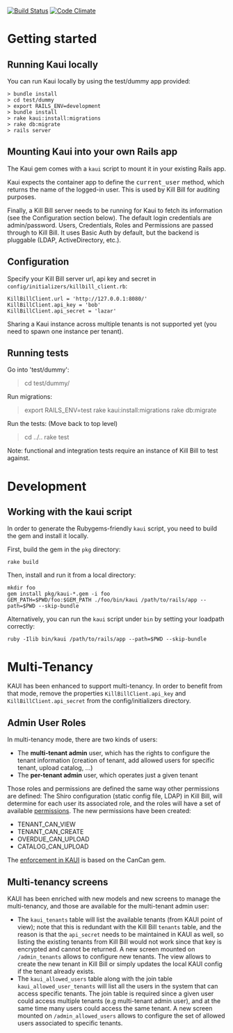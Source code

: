 [![Build Status](https://travis-ci.org/killbill/killbill-admin-ui.png)](https://travis-ci.org/killbill/killbill-admin-ui)
[![Code Climate](https://codeclimate.com/github/killbill/killbill-admin-ui.png)](https://codeclimate.com/github/killbill/killbill-admin-ui)

Getting started
===============

Running Kaui locally
---------------------

You can run Kaui locally by using the test/dummy app provided:
```
> bundle install
> cd test/dummy
> export RAILS_ENV=development
> bundle install
> rake kaui:install:migrations
> rake db:migrate
> rails server
```


Mounting Kaui into your own Rails app
-------------------------------------

The Kaui gem comes with a `kaui` script to mount it in your existing Rails app.

Kaui expects the container app to define the <tt>current_user</tt> method, which returns the
name of the logged-in user. This is used by Kill Bill for auditing purposes.

Finally, a Kill Bill server needs to be running for Kaui to fetch its information (see the Configuration section below).
The default login credentials are admin/password.  Users, Credentials, Roles and Permissions are 
passed through to Kill Bill. It uses Basic Auth by default, but the backend is pluggable (LDAP, 
ActiveDirectory, etc.).


Configuration
-------------

Specify your Kill Bill server url, api key and secret in ```config/initializers/killbill_client.rb```:

```
KillBillClient.url = 'http://127.0.0.1:8080/'
KillBillClient.api_key = 'bob'
KillBillClient.api_secret = 'lazar'
```

Sharing a Kaui instance across multiple tenants is not supported yet (you need to spawn one instance per tenant).


Running tests
-------------

Go into 'test/dummy': 
> cd test/dummy/

Run migrations:
> export RAILS_ENV=test
> rake kaui:install:migrations
> rake db:migrate

Run the tests:
(Move back to top level)
> cd ../..
> rake test

Note: functional and integration tests require an instance of Kill Bill to test against.

Development
===========

Working with the kaui script
----------------------------

In order to generate the Rubygems-friendly `kaui` script, you need to build the gem
and install it locally.

First, build the gem in the `pkg` directory:

    rake build

Then, install and run it from a local directory:

    mkdir foo
    gem install pkg/kaui-*.gem -i foo
    GEM_PATH=$PWD/foo:$GEM_PATH ./foo/bin/kaui /path/to/rails/app --path=$PWD --skip-bundle

Alternatively, you can run the `kaui` script under `bin` by setting your loadpath correctly:

    ruby -Ilib bin/kaui /path/to/rails/app --path=$PWD --skip-bundle
    

Multi-Tenancy
===========

KAUI has been enhanced to support multi-tenancy. In order to benefit from that mode, remove the properties `KillBillClient.api_key` and `KillBillClient.api_secret` from the config/initializers directory.

Admin User Roles
-------------------------

In multi-tenancy mode, there are two kinds of users:

* The **multi-tenant admin** user, which has the rights to configure the tenant information (creation of tenant, add allowed users for specific tenant, upload catalog, ...)
* The **per-tenant admin** user, which operates just a given tenant

Those roles and permissions are defined the same way other permissions are defined: The Shiro configuration (static config file, LDAP) in Kill Bill, will determine for each user its associated role, and the roles will have a set of available [permissions](https://github.com/killbill/killbill-api/blob/master/src/main/java/org/killbill/billing/security/Permission.java). The new permissions have been created:

* TENANT_CAN_VIEW
* TENANT_CAN_CREATE
* OVERDUE_CAN_UPLOAD
* CATALOG_CAN_UPLOAD 

The [enforcement in KAUI](https://github.com/killbill/killbill-admin-ui/blob/master/app/models/kaui/ability.rb) is based on the CanCan gem.

Multi-tenancy screens
------------------------------

KAUI has been enriched with new models and new screens to manage the multi-tenancy, and those are available for the multi-tenant admin user:

* The `kaui_tenants` table will list the available tenants (from KAUI point of view); note that this is redundant with the Kill Bill `tenants` table, and the reason is that the `api_secret` needs to be maintained in KAUI as well, so listing the existing tenants from Kill Bill would not work since that key is encrypted and cannot be returned. A new screen mounted on `/admin_tenants` allows to configure new tenants. The view allows to create the new tenant in Kill Bill or simply updates the local KAUI config if the tenant already exists.
* The `kaui_allowed_users` table along with the join table `kaui_allowed_user_tenants` will list all the users in the system that can access specific tenants. The join table is required since a given user could access multiple tenants (e.g multi-tenant admin user), and at the same time many users could access the same tenant. A new screen mounted on `/admin_allowed_users` allows to configure the set of allowed users associated to specific tenants.



